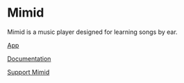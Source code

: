 # Mimid

Mimid is a music player designed for learning songs by ear.

[App](https://mimid.app)

[Documentation](https://docs.mimid.app)

[Support Mimid](https://ko-fi.com/mimid)
